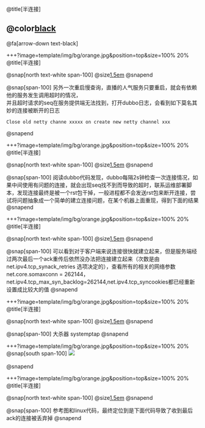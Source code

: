 @title[半连接]

## @color[black](半连接)

@fa[arrow-down text-black]

+++?image=template/img/bg/orange.jpg&position=top&size=100% 20%
@title[半连接]

@snap[north text-white span-100]
@size[1.5em](现象)
@snapend

@snap[span-100]
另外一次重启慢查询，直播的人气服务只要重启，就会有依赖他的服务发生调用超时的情况，<br>
并且超时请求的seq在服务提供端无法找到，打开dubbo日志，会看到如下莫名其妙的连接被断开的日志<br>
```
Close old netty channe xxxxx on create new netty channel xxx
```
@snapend

+++?image=template/img/bg/orange.jpg&position=top&size=100% 20%
@title[半连接]

@snap[north text-white span-100]
@size[1.5em](猜想和排查)
@snapend

@snap[span-100]
阅读dubbo代码发现，dubbo每隔2s钟检查一次连接情况，如果中间使用有问题的连接，就会出现seq找不到而导致的超时，联系运维部署脚本，发现连接最终是被一个rst包干掉，一般进程都不会发送rst包来断开连接，尝试将问题抽象成一个简单的建立连接问题，在某个机器上面重现，得到下面的结果
@snapend

+++?image=template/img/bg/orange.jpg&position=top&size=100% 20%
@title[半连接]

@snap[north text-white span-100]
@size[1.5em](猜想和排查)
@snapend

@snap[span-100]
可以看到对于客户端来说连接很快就建立起来，但是服务端经过两次最后一个ack重传后依然没办法把连接建立起来（次数是由net.ipv4.tcp_synack_retries 选项决定的），查看所有的相关的网络参数net.core.somaxconn = 262144，net.ipv4.tcp_max_syn_backlog=262144,net.ipv4.tcp_syncookies都已经重新设置成比较大的值
@snapend

+++?image=template/img/bg/orange.jpg&position=top&size=100% 20%
@title[半连接]

@snap[north text-white span-100]
@size[1.5em](猜想和排查)
@snapend

@snap[span-100]
大杀器 systemptap
@snapend

+++?image=template/img/bg/orange.jpg&position=top&size=100% 20%
@snap[south span-100]
![](http://wx2.sinaimg.cn/large/0060lm7Tly1g1xkrm4o6hj30dn0a5dh8.jpg)
<br><br>
@snapend

+++?image=template/img/bg/orange.jpg&position=top&size=100% 20%
@title[半连接]

@snap[north text-white span-100]
@size[1.5em](猜想和排查)
@snapend

@snap[span-100]
参考图和linux代码，最终定位到是下面代码导致了收到最后ack的连接被丢弃掉
@snapend


